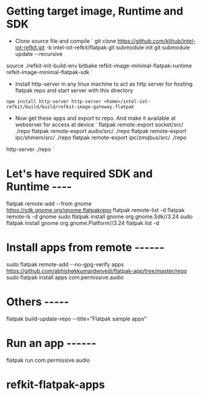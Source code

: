 # Getting target image, Runtime and SDK
* Clone source file and compile
`
git clone https://github.com/klihub/intel-iot-refkit.git -b intel-iot-refkit/flatpak
git submodule init
git submodule update --recursive

source ./refkit-init-build-env
bitbake refkit-image-minimal-flatpak-runtime refkit-image-minimal-flatpak-sdk
`
* Install http-server in any linux machine to act as http server for hosting flatpak repo and start server with this directory

`
npm install http-server
http-server <home>/intel-iot-refkit/build/build/refkit-image-gateway.flatpak
`

* Now get these apps and export to repo. And make it available at webserver for access at device
`
flatpak remote-export socket/src/ ./repo
flatpak remote-export audio/src/ ./repo
flatpak remote-export ipc/shmem/src/ ./repo
flatpak remote-export ipc/zmqbus/src/ ./repo

http-server ./repo
`



# Let's have required SDK and Runtime ----

flatpak remote-add --from gnome https://sdk.gnome.org/gnome.flatpakrepo
flatpak remote-list -d
flatpak remote-ls -d gnome
sudo flatpak install gnome org.gnome.Sdk//3.24
sudo flatpak install gnome org.gnome.Platform//3.24
flatpak list -d

# Install apps from remote ------ 
sudo flatpak remote-add --no-gpg-verify apps https://github.com/abhishekkumardwivedi/flatpak-app/tree/master/repo
sudo flatpak install apps com.permissive.audio

# Others -----
flatpak build-update-repo --title="Flatpak sample apps"

# Run an app ------
flatpak run com.permissive.audio
# refkit-flatpak-apps
